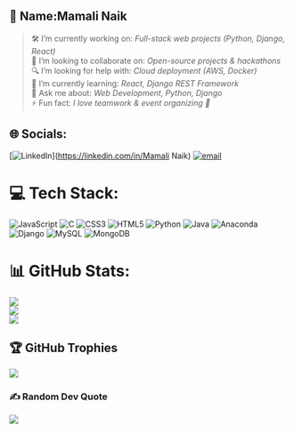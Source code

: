 ## 💫 Name:Mamali Naik
> 🛠 I’m currently working on: *Full-stack web projects (Python, Django, React)*  
> 🤝 I’m looking to collaborate on: *Open-source projects & hackathons*  
> 🔍 I’m looking for help with: *Cloud deployment (AWS, Docker)*  
> 🌱 I’m currently learning: *React, Django REST Framework*  
> 💬 Ask me about: *Web Development, Python, Django*  
> ⚡ Fun fact: *I love teamwork & event organizing 🚀*


## 🌐 Socials:
[![LinkedIn](https://img.shields.io/badge/LinkedIn-%230077B5.svg?logo=linkedin&logoColor=white)](https://linkedin.com/in/Mamali Naik) [![email](https://img.shields.io/badge/Email-D14836?logo=gmail&logoColor=white)](mailto:naikmamali432@gmail.com) 




# 💻 Tech Stack:
![JavaScript](https://img.shields.io/badge/javascript-%23323330.svg?style=for-the-badge&logo=javascript&logoColor=%23F7DF1E) ![C](https://img.shields.io/badge/c-%2300599C.svg?style=for-the-badge&logo=c&logoColor=white) ![CSS3](https://img.shields.io/badge/css3-%231572B6.svg?style=for-the-badge&logo=css3&logoColor=white) ![HTML5](https://img.shields.io/badge/html5-%23E34F26.svg?style=for-the-badge&logo=html5&logoColor=white) ![Python](https://img.shields.io/badge/python-3670A0?style=for-the-badge&logo=python&logoColor=ffdd54) ![Java](https://img.shields.io/badge/java-%23ED8B00.svg?style=for-the-badge&logo=openjdk&logoColor=white) ![Anaconda](https://img.shields.io/badge/Anaconda-%2344A833.svg?style=for-the-badge&logo=anaconda&logoColor=white) ![Django](https://img.shields.io/badge/django-%23092E20.svg?style=for-the-badge&logo=django&logoColor=white) ![MySQL](https://img.shields.io/badge/mysql-4479A1.svg?style=for-the-badge&logo=mysql&logoColor=white) ![MongoDB](https://img.shields.io/badge/MongoDB-%234ea94b.svg?style=for-the-badge&logo=mongodb&logoColor=white)
# 📊 GitHub Stats:
![](https://github-readme-stats.vercel.app/api?username=mama&theme=dark&hide_border=false&include_all_commits=false&count_private=false)<br/>
![](https://nirzak-streak-stats.vercel.app/?user=mama&theme=dark&hide_border=false)<br/>
![](https://github-readme-stats.vercel.app/api/top-langs/?username=mama&theme=dark&hide_border=false&include_all_commits=false&count_private=false&layout=compact)

## 🏆 GitHub Trophies
![](https://github-profile-trophy.vercel.app/?username=mama&theme=radical&no-frame=false&no-bg=false&margin-w=4)

### ✍️ Random Dev Quote
![](https://quotes-github-readme.vercel.app/api?type=horizontal&theme=radical)

